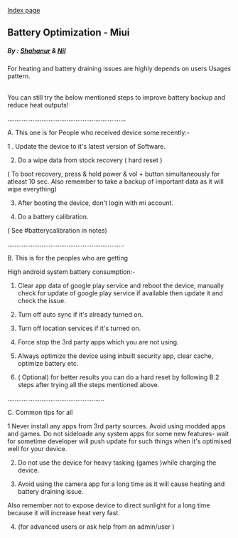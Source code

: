 [Index page](../)

## Battery Optimization - Miui

##### By : [Shahanur](https://t.me/shahanurrhmn) & [Nil](https://t.me/ERROR1122)


 For heating and battery draining issues are highly depends on users Usages pattern.


<br/>
 You can still try the below mentioned steps to improve battery backup and reduce heat outputs!


 ..................................................................


A. This one is for People who received device some recently:-



 1 . Update the device to it's latest version of Software.



 2. Do a wipe data from stock recovery ( hard reset )



 ( To boot recovery, press & hold power & vol + button simultaneously for atleast 10 sec. Also remember to take a backup of important data as it will wipe everything)



 3. After booting the device, don't login with mi account.



 4. Do a battery calibration.



 ( See #batterycalibration in notes) 



 .................................................................



B. This is for the peoples who are getting 



 High android system battery consumption:-



 1. Clear app data of google play service and reboot the device, manually check for update of google play service if available then update it and check the issue.



 2. Turn off auto sync if it's already turned on.



 3. Turn off location services if it's turned on.



 4. Force stop the 3rd party apps which you are not using.



 5. Always optimize the device using inbuilt security app, clear cache, optimize battery etc.



 6. ( Optional) for better results you can do a hard reset by following B.2 steps after trying all the steps mentioned above.



 .........…..........................................



C. Common tips for all 



 1.Never install any apps from 3rd party sources. Avoid using modded apps and games. Do not sideloade any system apps for some new features- wait for sometime developer will push update for such things when it's optimised well for your device.



 2. Do not use the device for heavy tasking (games )while charging the device.



 3. Avoid using the camera app for a long time as it will cause heating and battery draining issue. 



 Also remember not to expose device to direct sunlight for a long time because it will increase heat very fast.



 4. (for advanced users or ask help from an admin/user ) 
